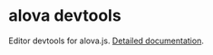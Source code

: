 # alova devtools

Editor devtools for alova.js. [Detailed documentation](https://alova.js.org/next/tutorial/getting-started/extension-integration).
